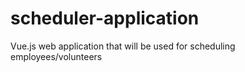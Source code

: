 # scheduler-application
Vue.js web application that will be used for scheduling employees/volunteers
